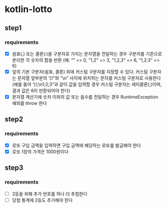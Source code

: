 # kotlin-lotto

## step1

### requirements

- [x] 쉼표(,) 또는 콜론(:)을 구분자로 가지는 문자열을 전달하는 경우 구분자를 기준으로 분리한 각 숫자의 합을 반환 (예: “” => 0, "1,2" => 3, "1,2,3" => 6, “1,2:3” => 6)
- [x] 앞의 기본 구분자(쉼표, 콜론) 외에 커스텀 구분자를 지정할 수 있다. 커스텀 구분자는 문자열 앞부분의 “//”와 “\n” 사이에 위치하는 문자를 커스텀 구분자로 사용한다(예를 들어
  “//;\n1;2;3”과 같이 값을 입력할 경우 커스텀 구분자는 세미콜론(;)이며, 결과 값은 6이 반환되어야 한다)
- [x] 문자열 계산기에 숫자 이외의 값 또는 음수를 전달하는 경우 RuntimeException 예외를 throw 한다

## step2

### requirements

- [x] 로또 구입 금액을 입력하면 구입 금액에 해당하는 로또를 발급해야 한다
- [x] 로또 1장의 가격은 1000원이다

## step3

### requirements

- [ ] 2등을 위해 추가 번호를 하나 더 추첨한다
- [ ] 당첨 통계에 2등도 추가해야 한다
